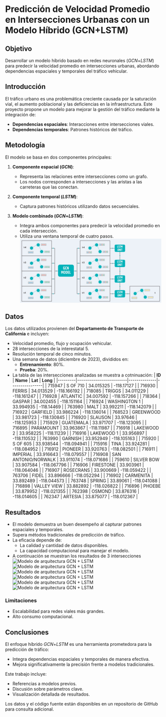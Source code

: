 # Predicción de Velocidad Promedio en Intersecciones Urbanas con un Modelo Híbrido (GCN+LSTM)

## Objetivo
Desarrollar un modelo híbrido basado en redes neuronales (*GCN*+*LSTM*) para predecir la velocidad promedio en intersecciones urbanas, abordando dependencias espaciales y temporales del tráfico vehicular.

## Introducción
El tráfico urbano es una problemática creciente causada por la saturación vial, el aumento poblacional y las deficiencias en la infraestructura. Este proyecto propone un modelo para mejorar la gestión del tráfico mediante la integración de:
- **Dependencias espaciales**: Interacciones entre intersecciones viales.
- **Dependencias temporales**: Patrones históricos del tráfico.

## Metodología
El modelo se basa en dos componentes principales:

1. **Componente espacial (*GCN*)**:
   - Representa las relaciones entre intersecciones como un grafo.
   - Los nodos corresponden a intersecciones y las aristas a las carreteras que las conectan.

2. **Componente temporal (*LSTM*)**:
   - Captura patrones históricos utilizando datos secuenciales.

3. **Modelo combinado (*GCN*+*LSTM*)**:
   - Integra ambos componentes para predecir la velocidad promedio en cada intersección.
   - Utiliza una ventana temporal de cuatro pasos.
![Modelo de arquitectura GCN + LSTM](Figura_7.jpg)
## Datos
Los datos utilizados provienen del **Departamento de Transporte de California** e incluyen:
- Velocidad promedio, flujo y ocupación vehicular.
- 28 intersecciones de la interestatal 5.
- Resolución temporal de cinco minutos.
- Una semana de datos (diciembre de 2023), divididos en:
  - **Entrenamiento**: 80%.
  - **Prueba**: 20%.
- La tabla de las intersecciones analizadas se muestra a cotninuación:
| **ID**  | **Name**                | **Lat**      | **Long**       |
|---------|-------------------------|--------------|----------------|
| 715947  | S OF 710               | 34.015325    | -118.17127     |
| 716930  | FERRIS                 | 34.013529    | -118.166192    |
| 718085  | TRIGGS                 | 34.011229    | -118.161247    |
| 716928  | ATLANTIC               | 34.007592    | -118.157266    |
| 718364  | GASPAR                 | 34.002455    | -118.151164    |
| 716924  | WASHINGTON 1           | 33.994935    | -118.14469     |
| 763980  | MALT                   | 33.992211    | -118.142079    |
| 716922  | GARFIELD               | 33.986224    | -118.136014    |
| 768523  | GREENWOOD              | 33.981723    | -118.130845    |
| 716920  | SLAUSON                | 33.97646     | -118.125953    |
| 715929  | GUATEMALA              | 33.971707    | -118.123095    |
| 716895  | PARAMOUNT              | 33.963867    | -118.11987     |
| 716918  | LAKEWOOD 2             | 33.958225    | -118.11239     |
| 716916  | LAKEWOOD 1             | 33.956897    | -118.110532    |
| 763990  | GARNISH                | 33.952949    | -118.105163    |
| 715920  | S OF 605               | 33.938544    | -118.094941    |
| 715916  | TINA                   | 33.924281    | -118.084952    |
| 716912  | PIONEER                | 33.920763    | -118.082501    |
| 716911  | IMPERIAL               | 33.916643    | -118.079557    |
| 716908  | SAN ANTONIO/NORWALK    | 33.911074    | -118.071686    |
| 759610  | SILVER BOW             | 33.907584    | -118.067796    |
| 716906  | FIRESTONE              | 33.903961    | -118.064046    |
| 716907  | ROSECRANS              | 33.900669    | -118.059422    |
| 763706  | FIDEL                  | 33.896666    | -118.052294    |
| 716902  | CARMENITA              | 33.892489    | -118.044573    |
| 763748  | SPRING                 | 33.89061     | -118.041088    |
| 716898  | VALLEY VIEW            | 33.882892    | -118.026822    |
| 716896  | PHOEBE                 | 33.879952    | -118.021355    |
| 762398  | OSMOND                 | 33.876316    | -118.014605    |
| 762347  | ARTESIA                | 33.875077    | -118.012367    |


## Resultados
- El modelo demuestra un buen desempeño al capturar patrones espaciales y temporales.
- Supera métodos tradicionales de predicción de tráfico.
- La eficacia depende de:
  - La calidad y cantidad de datos disponibles.
  - La capacidad computacional para manejar el modelo.
- A continuación se muestran los resultados de 3 intersecciones
![Modelo de arquitectura GCN + LSTM](Figura_8.jpg)
![Modelo de arquitectura GCN + LSTM](Figura_9.jpg)
![Modelo de arquitectura GCN + LSTM](Figura_10.jpg)
![Modelo de arquitectura GCN + LSTM](Figura_11.jpg)
![Modelo de arquitectura GCN + LSTM](Figura_12.jpg)
![Modelo de arquitectura GCN + LSTM](Figura_13.jpg)
### Limitaciones
- Escalabilidad para redes viales más grandes.
- Alto consumo computacional.



## Conclusiones
El enfoque híbrido *GCN*+*LSTM* es una herramienta prometedora para la predicción de tráfico:
- Integra dependencias espaciales y temporales de manera efectiva.
- Mejora significativamente la precisión frente a modelos tradicionales.

Este trabajo incluye:
- Referencias a modelos previos.
- Discusión sobre parámetros clave.
- Visualización detallada de resultados.

Los datos y el código fuente están disponibles en un repositorio de GitHub para consulta adicional.
